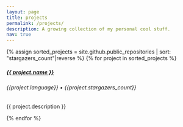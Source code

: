 ```yaml
---
layout: page
title: projects
permalink: /projects/
description: A growing collection of my personal cool stuff.
nav: true
---
```


<div class="projects">

  {% assign sorted_projects = site.github.public_repositories | sort: "stargazers_count"|reverse  %}
  {% for project in sorted_projects %}
  <div class="card hoverable mt-2">
    <div class="card-body">
      <h5 class="card-title text-lowercase">
        <a href="{{ project.html_url }}" target="_blank">{{ project.name }}</a>
      </h5>
       <h6 class="card-subtitle mb-2 text-muted">{{project.language}} &bull; <i class="fa fa-star"></i> {{project.stargazers_count}} </h6>
      <p class="card-text">{{ project.description }}</p>
    </div>
  </div>
  {% endfor %}
</div>
